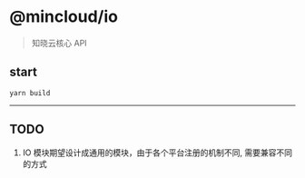 # @mincloud/io

> 知晓云核心 API

## start

```shell
yarn build
```

---

## TODO

1. IO 模块期望设计成通用的模块，由于各个平台注册的机制不同, 需要兼容不同的方式
